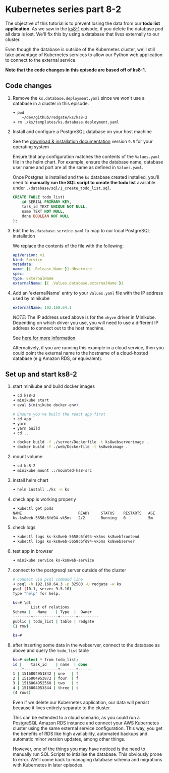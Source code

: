 # Kubernetes series part 8-2

The objective of this tutorial is to prevent losing the data from our **todo list application**. As we saw in the [ks8-1](../ks8-1/ks8-1.md) episode, if you delete the database pod all data is lost. We'll fix this by using a database that lives externally to our cluster.

Even though the database is outside of the Kubernetes cluster, we'll still take advantage of Kubernetes services to allow our Python web application to connect to the external service.

**Note that the code changes in this episode are based off of ks8-1.**

## Code changes

1. Remove the `ks.database.deployment.yaml` since we won't use a database in a cluster in this episode.

    ```bash
    ➜ pwd
        ~/dev/github/redgate/ks/ks8-2
    ➜ rm ./ks/templates/ks.database.deployment.yaml
    ```

1. Install and configure a PostgreSQL database on your host machine

    See the [download & installation documentation](https://www.postgresql.org/download/) version `9.5` for your operating system

    Ensure that any configuration matches the contents of the `Values.yaml` file in the helm chart.
    For example, ensure the database name, database user name and port are all the same as defined in `Values.yaml`.

    Once Postgres is installed and the `ks` database created installed, you'll need to **manually run the SQL script to create the todo list** available under `./database/sql/1_create_todo_list.sql`.

    ```sql
    CREATE TABLE todo_list(
        id SERIAL PRIMARY KEY,
        task_id TEXT UNIQUE NOT NULL,
        name TEXT NOT NULL,
        done BOOLEAN NOT NULL
    );
    ```

1. Edit the `ks.database.service.yaml` to map to our local PostgreSQL installation

    We replace the contents of the file with the following:

    ```yaml
    apiVersion: v1
    kind: Service
    metadata:
    name: {{ .Release.Name }}-dbservice
    spec:
    type: ExternalName
    externalName: {{ .Values.database.externalName }}
    ```

1. Add an 'externalName' entry to your `Values.yaml` file with the IP address used by minikube

    ```yaml
    externalName: 192.168.64.1
    ```

    *NOTE*: The IP address used above is for the `xhyve` driver in Minikube.
    Depending on which driver you use, you will need to use a different IP address to connect out to the host machine.

    See [here for more information](https://github.com/kubernetes/minikube/blob/5f6075b2918e096dec30aecdd4e117c3c13f8e49/pkg/minikube/cluster/cluster.go#L287)

    Alternatively, if you are running this example in a cloud service, then you could point the external name to the hostname of a cloud-hosted database (e.g Amazon RDS, or equivalent).

## Set up and start ks8-2

1. start minikube and build docker images

    ```bash
    ➜ cd ks8-2
    ➜ minikube start
    ➜ eval $(minikube docker-env)

    # Ensure you've built the react app first
    ➜ cd app
    ➜ yarn
    ➜ yarn build
    ➜ cd ..

    ➜ docker build -f ./server/Dockerfile -t ks8webserverimage .
    ➜ docker build -f ./web/Dockerfile -t ks8webimage .
    ```

1. mount volume

    ```bash
    ➜ cd ks8-2
    ➜ minikube mount .:/mounted-ks8-src
    ```

1. install helm chart

    ```bash
    ➜ helm install ./ks -n ks
    ```

1. check app is working properly

    ```bash
    ➜ kubectl get pods
    NAME                         READY     STATUS    RESTARTS   AGE
    ks-ks8web-5658c6fd94-vk5ms   2/2       Running   0          5m
    ```

1. check logs

    ```bash
    ➜ kubectl logs ks-ks8web-5658c6fd94-vk5ms ks8webfrontend
    ➜ kubectl logs ks-ks8web-5658c6fd94-vk5ms ks8webserver
    ```

1. test app in browser

    ```bash
    ➜ minikube service ks-ks8web-service
    ```

1. connect to the postgresql server outside of the cluster

    ```bash
    # connect via psql command line
    ➜ psql -h 192.168.64.3 -p 32580 -U redgate -w ks
    psql (10.1, server 9.5.10)
    Type "help" for help.

    ks=# \dt
            List of relations
    Schema |   Name    | Type  |  Owner
    --------+-----------+-------+---------
    public | todo_list | table | redgate
    (1 row)

    ks=#
    ```

1. after inserting some data in the webserver, connect to the database as above and query the `todo_list` table

    ```bash
    ks=# select * from todo_list;
    id |    task_id    | name  | done
    ----+---------------+-------+------
    1 | 1516804951842 | one   | f
    2 | 1516804953872 | four  | f
    3 | 1516804952568 | two   | t
    4 | 1516804953344 | three | t
    (4 rows)
    ```

    Even if we delete our Kubernetes application, our data will persist because it lives entirely separate to the cluster.

    This can be extended to a cloud scenario, as you could run a PostgreSQL Amazon RDS instance and connect your AWS Kubernetes cluster using the same external service configuration. This way, you get the benefits of RDS like high availability, automated backups and automatic minor version updates, among other things.

    However, one of the things you may have noticed is the need to manually run SQL Scripts to intialise the database. This obviously prone to error. We'll come back to managing database schema and migrations with Kubernetes in later episodes.